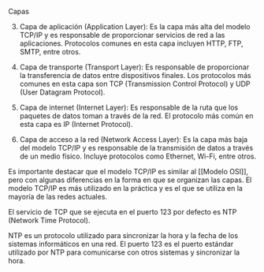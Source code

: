 Capas 

3. Capa de aplicación (Application Layer): Es la capa más alta del modelo TCP/IP y es responsable de proporcionar servicios de red a las aplicaciones. Protocolos comunes en esta capa incluyen HTTP, FTP, SMTP, entre otros.

4. Capa de transporte (Transport Layer): Es responsable de proporcionar la transferencia de datos entre dispositivos finales. Los protocolos más comunes en esta capa son TCP (Transmission Control Protocol) y UDP (User Datagram Protocol).

5. Capa de internet (Internet Layer): Es responsable de la ruta que los paquetes de datos toman a través de la red. El protocolo más común en esta capa es IP (Internet Protocol).

6. Capa de acceso a la red (Network Access Layer): Es la capa más baja del modelo TCP/IP y es responsable de la transmisión de datos a través de un medio físico. Incluye protocolos como Ethernet, Wi-Fi, entre otros.

Es importante destacar que el modelo TCP/IP es similar al [[Modelo OSI]], pero con algunas diferencias en la forma en que se organizan las capas. El modelo TCP/IP es más utilizado en la práctica y es el que se utiliza en la mayoría de las redes actuales.

El servicio de TCP que se ejecuta en el puerto 123 por defecto es NTP (Network Time Protocol).

NTP es un protocolo utilizado para sincronizar la hora y la fecha de los sistemas informáticos en una red. El puerto 123 es el puerto estándar utilizado por NTP para comunicarse con otros sistemas y sincronizar la hora.